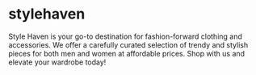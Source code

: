 # stylehaven
Style Haven is your go-to destination for fashion-forward clothing and accessories. We offer a carefully curated selection of trendy and stylish pieces for both men and women at affordable prices. Shop with us and elevate your wardrobe today!
